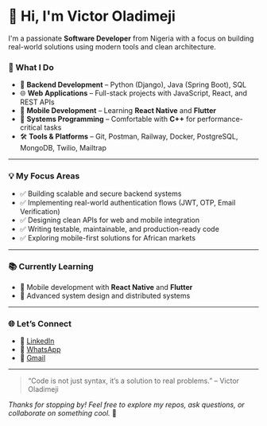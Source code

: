# 👋 Hi, I'm Victor Oladimeji

I'm a passionate **Software Developer** from Nigeria with a focus on building real-world solutions using modern tools and clean architecture.

### 🚀 What I Do
- 🧰 **Backend Development** – Python (Django), Java (Spring Boot), SQL  
- 🌐 **Web Applications** – Full-stack projects with JavaScript, React, and REST APIs  
- 📱 **Mobile Development** – Learning **React Native** and **Flutter**  
- 🔬 **Systems Programming** – Comfortable with **C++** for performance-critical tasks  
- 🛠️ **Tools & Platforms** – Git, Postman, Railway, Docker, PostgreSQL, MongoDB, Twilio, Mailtrap

---

### 💡 My Focus Areas
- ✅ Building scalable and secure backend systems  
- ✅ Implementing real-world authentication flows (JWT, OTP, Email Verification)  
- ✅ Designing clean APIs for web and mobile integration  
- ✅ Writing testable, maintainable, and production-ready code  
- ✅ Exploring mobile-first solutions for African markets

---

### 📚 Currently Learning
- 📱 Mobile development with **React Native** and **Flutter**  
- 🧠 Advanced system design and distributed systems  

---

### 🌐 Let’s Connect
- 💼 [LinkedIn](https://www.linkedin.com/in/victor-oladimeji-a5a68428b)  
- 💬 [WhatsApp](https://wa.me/2348144782521)  
- 📧 [Gmail](mailto:oladimejivictor611e@gmail.com)  

---

> “Code is not just syntax, it’s a solution to real problems.” – Victor Oladimeji

_Thanks for stopping by! Feel free to explore my repos, ask questions, or collaborate on something cool._ 🙌
